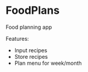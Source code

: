 # FoodPlans
Food planning app

Features:

- Input recipes
- Store recipes 
- Plan menu for week/month
